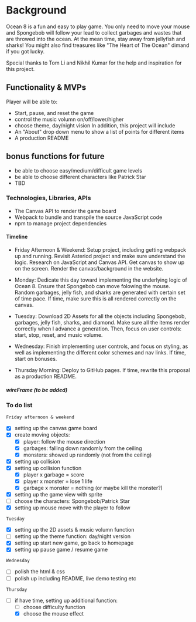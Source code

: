 # Background 
Ocean 8 is a fun and easy to play game. You only need to move your mouse and Spongebob will follow your lead to collect garbages and wastes that are throwed into the ocean. At the mean time, stay away from jellyfish and sharks! You might also find treasures like "The Heart of The Ocean" dimand if you got lucky. 

Special thanks to Tom Li and Nikhil Kumar for the help and inspiration for this project. 

## Functionality & MVPs
Player will be able to:
- Start, pause, and reset the game
- control the music volumn on/off/lower/higher
- choose theme, day/night vision 
In addition, this project will include
- An "About" drop down menu to show a list of points for different items
- A production README

## bonus functions for future
- be able to choose easy/medium/difficult game levels
- be able to choose different characters like Patrick Star
- TBD

### Technologies, Libraries, APIs 
<!-- will update as project goes): -->
- The Canvas API to render the game board
- Webpack to bundle and transpile the source JavaScript code
- npm to manage project dependencies

#### Timeline
- Friday Afternoon & Weekend: Setup project, including getting webpack up and running. Revisit Asteriod project and make sure understand the logic. Research on JavaScript and Canvas API. Get canvas to show up on the screen. Render the canvas/background in the website.

- Monday: Dedicate this day toward implementing the underlying logic of Ocean 8. Ensure that Spongebob can move folowing the mouse. Random garbages, jelly fish, and sharks are generated with certain set of time pace. If time, make sure this is all rendered correctly on the canvas.

- Tuesday: Download 2D Assets for all the objects including Spongebob, garbages, jelly fish, sharks, and diamond. Make sure all the items render correctly when I advance a generation. Then, focus on user controls: start, stop, reset, and music volume.

- Wednesday: Finish implementing user controls, and focus on styling, as well as implementing the different color schemes and nav links. If time, start on bonuses.

- Thursday Morning: Deploy to GitHub pages. If time, rewrite this proposal as a production README.

##### wireFrame (to be added) 


### To do list

`Friday afternoon & weekend`
- [x] setting up the canvas game board
- [x] create moving objects:
    - [x] player: follow the mouse direction
    - [x] garbages: falling down randomly from the ceiling
    - [x] monsters: showed up randomly (not from the ceiling)

- [x] setting up collision 
- [x] setting up collision function 
    - [x] player x garbage = score 
    - [x] player x monster = lose 1 life
    - [x] garbage x monster = nothing (or maybe kill the monster?)

- [X] setting up the game view with sprite
- [ ] choose the characters: Spongebob/Patrick Star
- [X] setting up mouse move with the player to follow

`Tuesday` 
- [X] setting up the 2D assets & music volumn function
- [ ] setting up the theme function: day/night version
- [x] setting up start new game, go back to homepage
- [x] setting up pause game / resume game

`Wednesday` 
- [ ] polish the html & css 
- [ ] polish up including README, live demo testing etc 

`Thursday`
- [ ] if have time, setting up additional function:
    - [ ] choose difficulty function
    - [X] choose the mouse effect